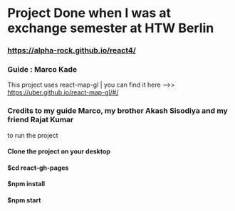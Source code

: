 # Project Done when I was at exchange semester at HTW Berlin
### https://alpha-rock.github.io/react4/
### Guide : Marco Kade

This project uses react-map-gl | you can find it here -->> https://uber.github.io/react-map-gl/#/
### Credits to my guide Marco, my brother Akash Sisodiya and my friend Rajat Kumar
to run the project 
#### Clone the project on your desktop
#### $cd react-gh-pages
#### $npm install 
#### $npm start 
